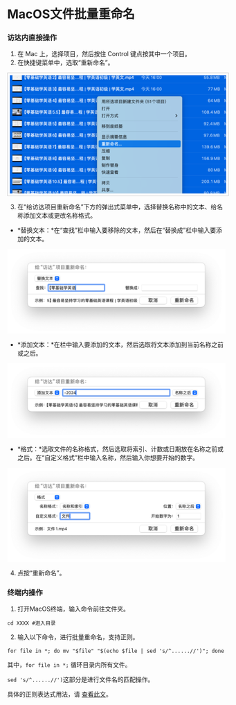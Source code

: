 # MacOS文件批量重命名



### 访达内直接操作

1.  在 Mac 上，选择项目，然后按住 Control 键点按其中一个项目。
2.  在快捷键菜单中，选取“重新命名”。

<img src="./assets/image-20240124183149238.png" alt="image-20240124183149238" style="width:500px;border:1px #ccc solid;padding:5px;display:block;margin:0 auto;"/>

3.   在“给访达项目重新命名”下方的弹出式菜单中，选择替换名称中的文本、给名称添加文本或更改名称格式。

-   *替换文本：*在“查找”栏中输入要移除的文本，然后在“替换成”栏中输入要添加的文本。

<img src="./assets/image-20240124183400218.png" alt="image-20240124183400218" style="zoom:50%;display:block;margin:0 auto;" />

-   *添加文本：*在栏中输入要添加的文本，然后选取将文本添加到当前名称之前或之后。

<img src="./assets/image-20240124183444209.png" alt="image-20240124183444209" style="zoom:50%;display:block;margin:0 auto;" />

-   *格式：*选取文件的名称格式，然后选取将索引、计数或日期放在名称之前或之后。在“自定义格式”栏中输入名称，然后输入你想要开始的数字。

<img src="./assets/image-20240124183507673.png" alt="image-20240124183507673" style="zoom:50%;display:block;margin:0 auto;" />

4.   点按“重新命名”。



### 终端内操作

1.   打开MacOS终端，输入命令前往文件夹。

```shell
cd XXXX #进入目录
```

2.   输入以下命令，进行批量重命名，支持正则。

```shell
for file in *; do mv "$file" "$(echo $file | sed 's/^......//')"; done
```

其中，`for file in *;` 循环目录内所有文件。

`sed 's/^......//')`这部分是进行文件名的匹配操作。

具体的正则表达式用法，请 [查看此文](../../program/regexp/index.md)。